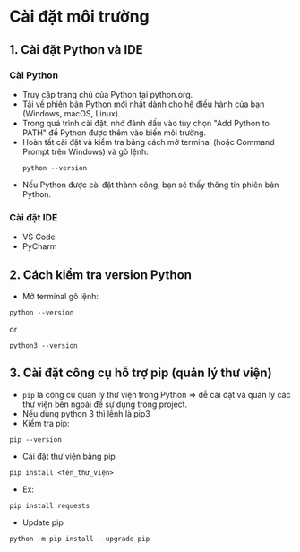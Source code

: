 # Cài đặt môi trường
## 1. Cài đặt Python và IDE
### Cài Python
- Truy cập trang chủ của Python tại python.org.
- Tải về phiên bản Python mới nhất dành cho hệ điều hành của bạn (Windows, macOS, Linux).
- Trong quá trình cài đặt, nhớ đánh dấu vào tùy chọn "Add Python to PATH" để Python được thêm vào biến môi trường.
- Hoàn tất cài đặt và kiểm tra bằng cách mở terminal (hoặc Command Prompt trên Windows) và gõ lệnh:
    ```
    python --version
    ```
- Nếu Python được cài đặt thành công, bạn sẽ thấy thông tin phiên bản Python.

### Cài đặt IDE
- VS Code
- PyCharm

## 2. Cách kiểm tra version Python
- Mở terminal gõ lệnh:
```
python --version
```
or
```
python3 --version
```

## 3. Cài đặt công cụ hỗ trợ pip (quản lý thư viện)
- `pip` là công cụ quản lý thư viện trong Python => dễ cài đặt và quản lý các thư viện bên ngoài để sự dụng trong project.
- Nếu dùng python 3 thì lệnh là pip3
- Kiểm tra pip:
```
pip --version
```
- Cài đặt thư viện bằng pip
```
pip install <tên_thư_viện>
```
- Ex:
```
pip install requests
```
- Update pip
```
python -m pip install --upgrade pip
```